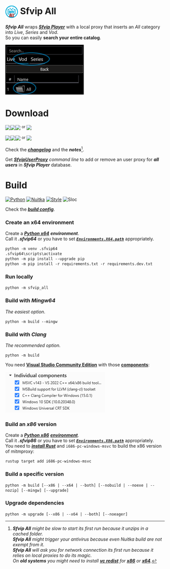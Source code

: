 # <img src="ressources/Sfvip%20All.png" width="40" align="center"> Sfvip All
***Sfvip All*** wraps ***[Sfvip Player](https://github.com/K4L4Uz/SFVIP-Player/tree/master)*** with a local proxy that inserts an _All_ category into _Live_, _Series_ and _Vod_.  
So you can easily **search your entire catalog**.

<img src="ressources/all.png">

# Download
[<img src="https://img.shields.io/badge/Version-1.2.9-informational"><img src="https://img.shields.io/badge/x64-informational?logo=windows&logoColor=white"><img src="https://img.shields.io/badge/Exe-informational">](https://github.com/sebdelsol/sfvip-all/raw/master/build/1.2.9/x64/Sfvip%20All.exe) <sup>or</sup> [<img src="https://img.shields.io/badge/Zip-informational">](https://github.com/sebdelsol/sfvip-all/raw/master/build/1.2.9/x64/Sfvip%20All.zip)

[<img src="https://img.shields.io/badge/Version-1.2.9-informational"><img src="https://img.shields.io/badge/x86-informational?logo=windows&logoColor=white"><img src="https://img.shields.io/badge/Exe-informational">](https://github.com/sebdelsol/sfvip-all/raw/master/build/1.2.9/x86/Sfvip%20All.exe) <sup>or</sup> [<img src="https://img.shields.io/badge/Zip-informational">](https://github.com/sebdelsol/sfvip-all/raw/master/build/1.2.9/x86/Sfvip%20All.zip)

Check the [***changelog***](build/changelog.md) and the ***notes***[^1].

Get [***SfvipUserProxy***](user_proxy_cmd) _command line_ to add or remove an user proxy for ***all users*** in ***Sfvip Player*** database.

[^1]:_**Sfvip All** might be slow to start its first run because it unzips in a cached folder._  
_**Sfvip All** might trigger your antivirus because even Nuitka build are not exempt from it._  
_**Sfvip All** will ask you for network connection its first run because it relies on local proxies to do its magic._  
_On **old systems** you might need to install [**vc redist**](https://learn.microsoft.com/en-GB/cpp/windows/latest-supported-vc-redist) for [**x86**](https://aka.ms/vs/17/release/vc_redist.x86.exe) or [**x64**](https://aka.ms/vs/17/release/vc_redist.x64.exe)._

# Build
[![Python](https://img.shields.io/badge/Python-3.11.5-fbdf79)](https://www.python.org/downloads/release/python-3115/)
[![Nuitka](https://img.shields.io/badge/Nuitka-1.8.2-lightgrey)](https://nuitka.net/)
[![Style](https://img.shields.io/badge/Style-Black-000000)](https://github.com/psf/black)
![Sloc](https://img.shields.io/badge/Sloc-3372-informational)

Check the [***build config***](build_config.py).
### Create an x64 environment
Create a [***Python x64***](https://www.python.org/ftp/python/3.11.5/python-3.11.5-amd64.exe) ***environment***.  
Call it ***.sfvip64*** or you have to set ***[`Environments.X64.path`](/build_config.py#L28)*** appropriately.
```console
python -m venv .sfvip64
.sfvip64\scripts\activate
python -m pip install --upgrade pip
python -m pip install -r requirements.txt -r requirements.dev.txt
```

### Run locally
```console
python -m sfvip_all
```
### Build with ***Mingw64***
_The easiest option._
```console
python -m build --mingw
```
### Build with ***Clang***
_The recommended option._
```console
python -m build
```
You need [**Visual Studio Community Edition**](https://www.visualstudio.com/en-us/downloads/download-visual-studio-vs.aspx) with those [**components**](ressources/.vsconfig):

<img src="ressources/VS.png">

### Build an ***x86*** version
Create a [***Python x86***](https://www.python.org/ftp/python/3.11.5/python-3.11.5.exe) [***environment***](#Create-an-x64-environment).  
Call it ***.sfvip86*** or you have to set ***[`Environments.X86.path`](/build_config.py#L32)*** appropriately.  
You need to [***install Rust***](https://www.rust-lang.org/fr) and `i686-pc-windows-msvc` to build the x86 version of mitmproxy:  
```console
rustup target add i686-pc-windows-msvc
```
### Build a specific version
```console
python -m build [--x86 | --x64 | --both] [--nobuild | --noexe | --nozip] [--mingw] [--upgrade]
```
### Upgrade dependencies
```console
python -m upgrade [--x86 | --x64 | --both] [--noeager]
```
